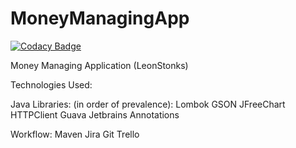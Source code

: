 # MoneyManagingApp

[![Codacy Badge](https://api.codacy.com/project/badge/Grade/15784c22bc9a4f308fea12f0609addb6)](https://app.codacy.com/manual/OllieJonas/MoneyManagingApp?utm_source=github.com&utm_medium=referral&utm_content=OllieJonas/MoneyManagingApp&utm_campaign=Badge_Grade_Dashboard)

Money Managing Application (LeonStonks)

Technologies Used:


Java
Libraries: (in order of prevalence):
  Lombok
  GSON
  JFreeChart
  HTTPClient
  Guava
  Jetbrains Annotations

Workflow:
  Maven
  Jira
  Git
  Trello
